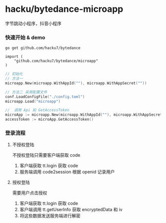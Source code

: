 # hacku/bytedance-microapp

字节跳动小程序，抖音小程序

### 快速开始 & demo

```shell
go get github.com/hacku7/bytedance

import (
	"github.com/hacku7/bytedance/microapp"
)
```

```go
// 初始化
// 方法一 
microapp.New(microapp.WithAppId(""), microapp.WithAppSecret(""))

// 方法二 采用配置文件
conf.LoadConfigFile("./config.toml")
microapp.Load("microapp")

//  调用 Api 如 GetAccessToken
microApp := microapp.New(microapp.WithAppId(""), microapp.WithAppSecret(""))
accessToken := microApp.GetAccessToken()
```

### 登录流程

1. 不授权登陆

   不授权登陆只需要客户端获取 code
    1. 客户端获取 tt.login 获取 code
    2. 服务端调用 code2session 根据 openid 记录用户

2. 授权登陆

   需要用户点击授权
   1. 客户端获取 tt.login 获取 code
   2. 客户端调用 tt.getUserInfo 获取 encryptedData 和 iv 
   3. 将这些数据发送服务端进行解密


